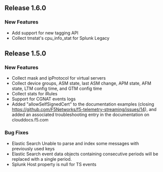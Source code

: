 ## Release 1.6.0
### New Features
* Add support for new tagging API
* Collect tmstat's cpu_info_stat for Splunk Legacy

## Release 1.5.0
### New Features
* Collect mask and ipProtocol for virtual servers
* Collect device groups, ASM state, last ASM change, APM state, AFM state, LTM config time, and GTM config time
* Collect stats for iRules
* Support for CGNAT events logs
* Added "allowSelfSignedCert" to the documentation examples (closing https://github.com/F5Networks/f5-telemetry-streaming/issues/14), and added an associated troubleshooting entry in the documentation on clouddocs.f5.com

### Bug Fixes
* Elastic Search Unable to parse and index some messages with previously used keys
* Elastic Search event data objects containing consecutive periods will be replaced with a single period.
* Splunk Host property is null for TS events